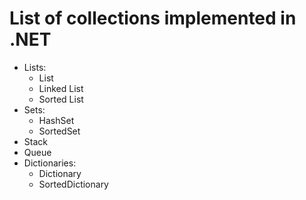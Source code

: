 # List of collections implemented in .NET

- Lists:
	- List
	- Linked List
	- Sorted List
- Sets: 
	- HashSet
	- SortedSet
- Stack
- Queue
- Dictionaries:
	- Dictionary
	- SortedDictionary


